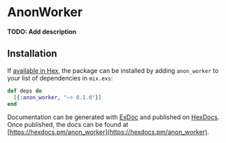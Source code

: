 # AnonWorker

**TODO: Add description**

## Installation

If [available in Hex](https://hex.pm/docs/publish), the package can be installed
by adding `anon_worker` to your list of dependencies in `mix.exs`:

```elixir
def deps do
  [{:anon_worker, "~> 0.1.0"}]
end
```

Documentation can be generated with [ExDoc](https://github.com/elixir-lang/ex_doc)
and published on [HexDocs](https://hexdocs.pm). Once published, the docs can
be found at [https://hexdocs.pm/anon_worker](https://hexdocs.pm/anon_worker).

